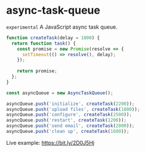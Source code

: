 # async-task-queue
`experimental` A JavaScript async task queue.

```javascript
function createTask(delay = 1000) {  
  return function task() {
    const promise = new Promise(resolve => {
      setTimeout(() => resolve(), delay);
    });
    
    return promise;
  };
}

const asyncQueue = new AsyncTaskQueue();

asyncQueue.push('initialize', createTask(2200));
asyncQueue.push('upload files', createTask(1800));
asyncQueue.push('configure', createTask(2500));
asyncQueue.push('restart', createTask(1200));
asyncQueue.push('send email', createTask(2000));
asyncQueue.push('clean up', createTask(1600));
```

Live example: https://bit.ly/2D0J5Hj
